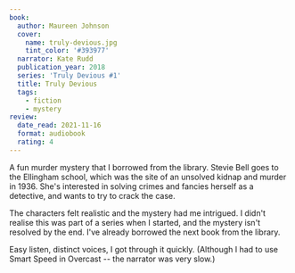 ```yaml
---
book:
  author: Maureen Johnson
  cover:
    name: truly-devious.jpg
    tint_color: '#393977'
  narrator: Kate Rudd
  publication_year: 2018
  series: 'Truly Devious #1'
  title: Truly Devious
  tags:
    - fiction
    - mystery
review:
  date_read: 2021-11-16
  format: audiobook
  rating: 4
---
```


A fun murder mystery that I borrowed from the library.
Stevie Bell goes to the Ellingham school, which was the site of an unsolved kidnap and murder in 1936.
She's interested in solving crimes and fancies herself as a detective, and wants to try to crack the case.

The characters felt realistic and the mystery had me intrigued.
I didn't realise this was part of a series when I started, and the mystery isn't resolved by the end.
I've already borrowed the next book from the library.

Easy listen, distinct voices, I got through it quickly.
(Although I had to use Smart Speed in Overcast -- the narrator was very slow.)